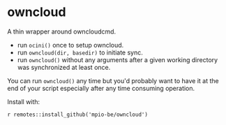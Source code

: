 # owncloud
A thin wrapper around owncloudcmd. 

* run `ocini()` once to setup owncloud. 
* run `owncloud(dir, basedir)` to initiate sync. 
* run `owncloud()` without any arguments after a given working
    directory was synchronized at least once. 

You can run `owncloud()` any time but you'd probably want to have it at
the end of your script especially after any time consuming operation. 

Install with:

`r remotes::install_github('mpio-be/owncloud')`
